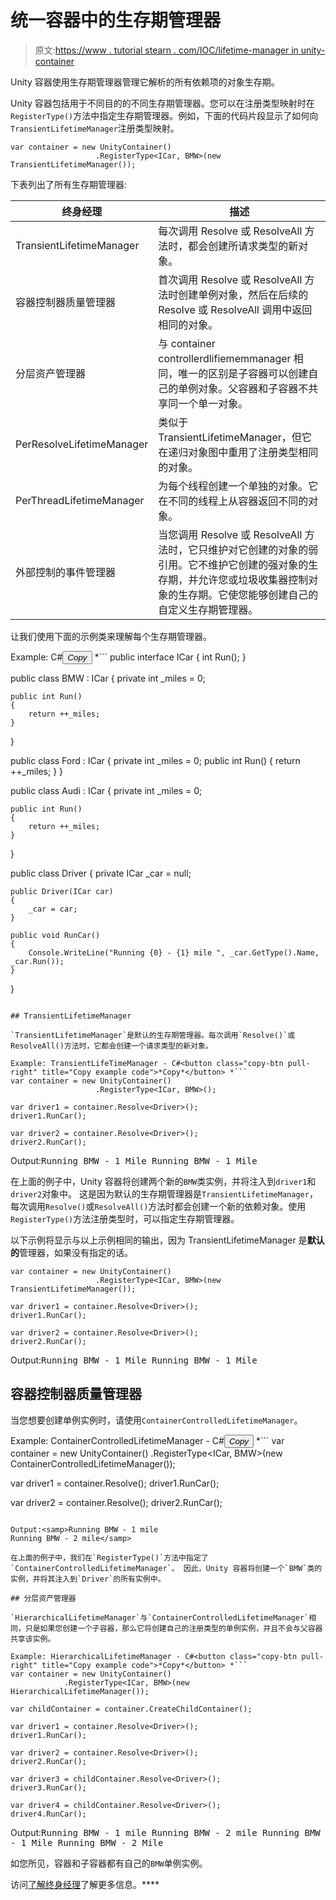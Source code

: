 # 统一容器中的生存期管理器

> 原文:[https://www . tutorial stearn . com/IOC/lifetime-manager in unity-container](https://www.tutorialsteacher.com/ioc/lifetime-manager-in-unity-container)

Unity 容器使用生存期管理器管理它解析的所有依赖项的对象生存期。

Unity 容器包括用于不同目的的不同生存期管理器。您可以在注册类型映射时在`RegisterType()`方法中指定生存期管理器。例如，下面的代码片段显示了如何向`TransientLifetimeManager`注册类型映射。

```
var container = new UnityContainer()
                   .RegisterType<ICar, BMW>(new TransientLifetimeManager()); 
```

下表列出了所有生存期管理器:

| 终身经理 | 描述 |
| --- | --- |
| TransientLifetimeManager | 每次调用 Resolve 或 ResolveAll 方法时，都会创建所请求类型的新对象。 |
| 容器控制器质量管理器 | 首次调用 Resolve 或 ResolveAll 方法时创建单例对象，然后在后续的 Resolve 或 ResolveAll 调用中返回相同的对象。 |
| 分层资产管理器 | 与 container controllerdlifiememmanager 相同，唯一的区别是子容器可以创建自己的单例对象。父容器和子容器不共享同一个单一对象。 |
| PerResolveLifetimeManager | 类似于 TransientLifetimeManager，但它在递归对象图中重用了注册类型相同的对象。 |
| PerThreadLifetimeManager | 为每个线程创建一个单独的对象。它在不同的线程上从容器返回不同的对象。 |
| 外部控制的事件管理器 | 当您调用 Resolve 或 ResolveAll 方法时，它只维护对它创建的对象的弱引用。它不维护它创建的强对象的生存期，并允许您或垃圾收集器控制对象的生存期。它使您能够创建自己的自定义生存期管理器。 |

让我们使用下面的示例类来理解每个生存期管理器。

Example: C#<button class="copy-btn pull-right" title="Copy example code">*Copy*</button> *```
public interface ICar
{
    int Run();
}

public class BMW : ICar
{
    private int _miles = 0;

    public int Run()
    {
        return ++_miles;
    }
}

public class Ford : ICar
{
    private int _miles = 0;
    public int Run()
    {
        return ++_miles;
    }
}

public class Audi : ICar
{
    private int _miles = 0;

    public int Run()
    {
        return ++_miles;
    }
}

public class Driver
{
    private ICar _car = null;

    public Driver(ICar car)
    {
        _car = car;
    }

    public void RunCar()
    {
        Console.WriteLine("Running {0} - {1} mile ", _car.GetType().Name, _car.Run());
    }
} 
```

## TransientLifetimeManager

`TransientLifetimeManager`是默认的生存期管理器。每次调用`Resolve()`或 ResolveAll()方法时，它都会创建一个请求类型的新对象。

Example: TransientLifeTimeManager - C#<button class="copy-btn pull-right" title="Copy example code">*Copy*</button> *```
var container = new UnityContainer()
                   .RegisterType<ICar, BMW>();

var driver1 = container.Resolve<Driver>();
driver1.RunCar();

var driver2 = container.Resolve<Driver>();
driver2.RunCar(); 
```

Output:<samp>Running BMW - 1 Mile
Running BMW - 1 Mile</samp>

在上面的例子中，Unity 容器将创建两个新的`BMW`类实例，并将注入到`driver1`和`driver2`对象中。 这是因为默认的生存期管理器是`TransientLifetimeManager`，每次调用`Resolve()`或`ResolveAll()`方法时都会创建一个新的依赖对象。使用`RegisterType()`方法注册类型时，可以指定生存期管理器。

以下示例将显示与以上示例相同的输出，因为 TransientLifetimeManager 是**默认的**管理器，如果没有指定的话。

```
var container = new UnityContainer()
                   .RegisterType<ICar, BMW>(new TransientLifetimeManager());

var driver1 = container.Resolve<Driver>();
driver1.RunCar();

var driver2 = container.Resolve<Driver>();
driver2.RunCar(); 
```

Output:<samp>Running BMW - 1 Mile
Running BMW - 1 Mile</samp>

## 容器控制器质量管理器

当您想要创建单例实例时，请使用`ContainerControlledLifetimeManager`。

Example: ContainerControlledLifetimeManager - C#<button class="copy-btn pull-right" title="Copy example code">*Copy*</button> *```
var container = new UnityContainer()
                   .RegisterType<ICar, BMW>(new ContainerControlledLifetimeManager());

var driver1 = container.Resolve<Driver>();
driver1.RunCar();

var driver2 = container.Resolve<Driver>();
driver2.RunCar(); 
```

Output:<samp>Running BMW - 1 mile
Running BMW - 2 mile</samp>

在上面的例子中，我们在`RegisterType()`方法中指定了`ContainerControlledLifetimeManager`。 因此，Unity 容器将创建一个`BMW`类的实例，并将其注入到`Driver`的所有实例中。

## 分层资产管理器

`HierarchicalLifetimeManager`与`ContainerControlledLifetimeManager`相同，只是如果您创建一个子容器，那么它将创建自己的注册类型的单例实例，并且不会与父容器共享该实例。

Example: HierarchicalLifetimeManager - C#<button class="copy-btn pull-right" title="Copy example code">*Copy*</button> *```
var container = new UnityContainer()
            .RegisterType<ICar, BMW>(new HierarchicalLifetimeManager());

var childContainer = container.CreateChildContainer();

var driver1 = container.Resolve<Driver>();
driver1.RunCar();

var driver2 = container.Resolve<Driver>();
driver2.RunCar();

var driver3 = childContainer.Resolve<Driver>();
driver3.RunCar();

var driver4 = childContainer.Resolve<Driver>();
driver4.RunCar(); 
```

Output:<samp>Running BMW - 1 mile
Running BMW - 2 mile
Running BMW - 1 Mile
Running BMW - 2 Mile</samp>

如您所见，容器和子容器都有自己的`BMW`单例实例。

访问[了解终身经理](https://msdn.microsoft.com/en-us/library/ff660872(v=pandp.20).aspx "Lifetime Managers in Unity")了解更多信息。****